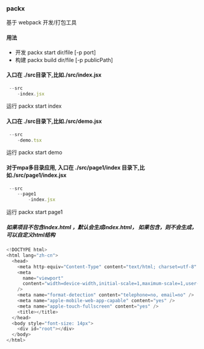 ### packx

基于 webpack 开发/打包工具

#### 用法

- 开发 packx start dir/file [-p port]
- 构建 packx build dir/file [-p publicPath]


#### 入口在 ./src目录下,比如./src/index.jsx

```js
 --src
    -index.jsx
```

运行 packx start index

#### 入口在 ./src目录下,比如./src/demo.jsx

```js
 --src
    -demo.tsx
```

运行 packx start demo


#### 对于mpa多目录应用, 入口在 ./src/page1/index 目录下,比如./src/page1/index.jsx
```js
 --src
    --page1
        -index.jsx
```

运行 packx start page1

#####  如果项目不包含index.html ，默认会生成index.html， 如果包含，则不会生成， 可以自定义html结构

```js
<!DOCTYPE html>
<html lang="zh-cn">
  <head>
    <meta http-equiv="Content-Type" content="text/html; charset=utf-8" />
    <meta
      name="viewport"
      content="width=device-width,initial-scale=1,maximum-scale=1,user-scalable=no,minimal-ui,viewport-fit=cover"
    />
    <meta name="format-detection" content="telephone=no, email=no" />
    <meta name="apple-mobile-web-app-capable" content="yes" />
    <meta name="apple-touch-fullscreen" content="yes" />
    <title></title>
  </head>
  <body style="font-size: 14px">
    <div id="root"></div>
  </body>
</html>

```
